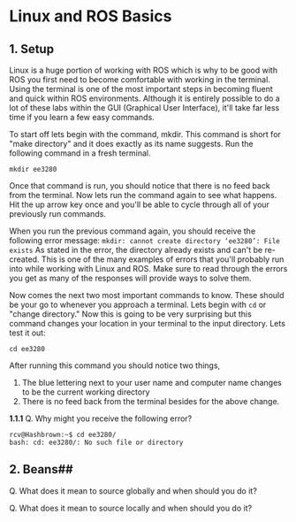 # Linux and ROS Basics #
## 1. Setup ##
Linux is a huge portion of working with ROS which is why to be good with ROS you first need to become comfortable with working in the terminal. Using the terminal is one of the most important steps in becoming fluent and quick within ROS environments. Although it is entirely possible to do a lot of these labs within the GUI (Graphical User Interface), it'll take far less time if you learn a few easy commands.

To start off lets begin with the command, mkdir. This command is short for "make directory" and it does exactly as its name suggests. Run the following command in a fresh terminal.
```
mkdir ee3280
```
Once that command is run, you should notice that there is no feed back from the terminal. Now lets run the command again to see what happens. Hit the up arrow key once and you'll be able to cycle through all of your previously run commands. 

When you run the previous command again, you should receive the following error message:
`mkdir: cannot create directory ‘ee3280’: File exists`
As stated in the error, the directory already exists and can't be re-created. This is one of the many examples of errors that you'll probably run into while working with Linux and ROS. Make sure to read through the errors you get as many of the responses will provide ways to solve them.

Now comes the next two most important commands to know. These should be your go to whenever you approach a terminal. Lets begin with `cd` or "change directory." Now this is going to be very surprising but this command changes your location in your terminal to the input directory. Lets test it out:
```
cd ee3280
```
After running this command you should notice two things,
1. The blue lettering next to your user name and computer name changes to be the current working directory
2. There is no feed back from the terminal besides for the above change.

__1.1.1__ Q. Why might you receive the following error?
```
rcv@Hashbrown:~$ cd ee3280/
bash: cd: ee3280/: No such file or directory
```

## 2. Beans##
Q. What does it mean to source globally and when should you do it?

Q. What does it mean to source locally and when should you do it?